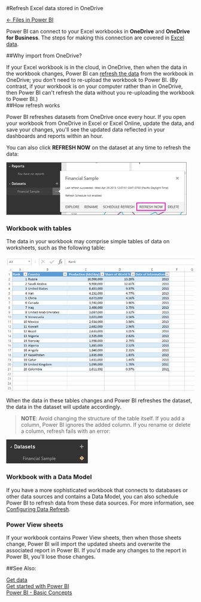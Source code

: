 <properties pageTitle="Refresh Excel data stored in OneDrive" description="Refresh Excel data stored in OneDrive" services="powerbi" documentationCenter="" authors="v-anpasi" manager="mblythe" editor=""/>
<tags ms.service="powerbi" ms.devlang="NA" ms.topic="article" ms.tgt_pltfrm="NA" ms.workload="powerbi" ms.date="06/26/2015" ms.author="v-anpasi"/>
#Refresh Excel data stored in OneDrive

[← Files in Power BI](https://support.powerbi.com/knowledgebase/topics/88767-files-in-power-bi)

Power BI can connect to your Excel workbooks in **OneDrive** and **OneDrive for Business**. The steps for making this connection are covered in [Excel data](http://support.powerbi.com/knowledgebase/articles/424871-connect-to-excel-data).

##Why import from OneDrive?

If your Excel workbook is in the cloud, in OneDrive, then when the data in the workbook changes, Power BI can [refresh the data](http://support.powerbi.com/knowledgebase/articles/474669-refresh-data-in-power-bi) from the workbook in OneDrive; you don't need to re-upload the workbook to Power BI. (By contrast, if your workbook is on your computer rather than in OneDrive, then Power BI can't refresh the data without you re-uploading the workbook to Power BI.)  
##How refresh works

Power BI refreshes datasets from OneDrive once every hour. If you open your workbook from OneDrive in Excel or Excel Online, update the data, and save your changes, you'll see the updated data reflected in your dashboards and reports within an hour.

You can also click **REFRESH NOW** on the dataset at any time to refresh the data:

![](media/powerbi-service-refresh-excel-data-stored-in-onedrive/PBI_RefreshNow.png)

### Workbook with tables

The data in your workbook may comprise simple tables of data on worksheets, such as the following table:

![](media/powerbi-service-refresh-excel-data-stored-in-onedrive/Excel.png)

When the data in these tables changes and Power BI refreshes the dataset, the data in the dataset will update accordingly.

 > **NOTE**: Avoid changing the structure of the table itself. If you add a column, Power BI ignores the added column. If you rename or delete a column, refresh fails with an error:

![](media/powerbi-service-refresh-excel-data-stored-in-onedrive/PBI_RefreshFail.png)  
### Workbook with a Data Model

If you have a more sophisticated workbook that connects to databases or other data sources and contains a Data Model, you can also schedule Power BI to refresh data from these data sources. For more information, see [Configuring Data Refresh](http://support.powerbi.com/knowledgebase/articles/474669).

### Power View sheets

If your workbook contains Power View sheets, then when those sheets change, Power BI will import the updated sheets and overwrite the associated report in Power BI. If you'd made any changes to the report in Power BI, you'll lose those changes.

 
##See Also:

[Get data](http://support.powerbi.com/knowledgebase/articles/434354-get-data)  
[Get started with Power BI](http://support.powerbi.com/knowledgebase/articles/430814-get-started-with-power-bi)  
[Power BI - Basic Concepts](http://support.powerbi.com/knowledgebase/articles/487029-power-bi-preview-basic-concepts)
